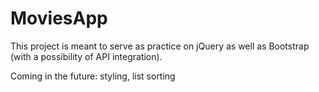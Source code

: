# MoviesApp
This project is meant to serve as practice on jQuery as well as Bootstrap (with a possibility of API integration).

Coming in the future: styling, list sorting
